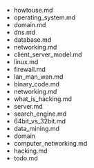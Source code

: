 - howtouse.md
- operating_system.md
- domain.md
- dns.md
- database.md
- networking.md
- client_server_model.md
- linux.md
- firewall.md
- lan_man_wan.md
- binary_code.md
- networking.md
- what_is_hacking.md
- server.md
- search_engine.md
- 64bit_vs_32bit.md
- data_mining.md
- domain 
- computer_networking.md
- hacking.md
- todo.md

